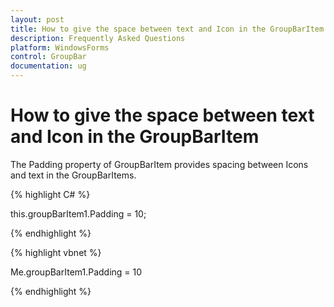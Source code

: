 ```yaml
---
layout: post
title: How to give the space between text and Icon in the GroupBarItem | WindowsForms | Syncfusion
description: Frequently Asked Questions
platform: WindowsForms
control: GroupBar
documentation: ug
---
```

# How to give the space between text and Icon in the GroupBarItem

The Padding property of GroupBarItem provides spacing between Icons and text in the GroupBarItems.

{% highlight C# %}  

this.groupBarItem1.Padding = 10; 

{% endhighlight %}


{% highlight vbnet %} 

Me.groupBarItem1.Padding = 10 

{% endhighlight %}